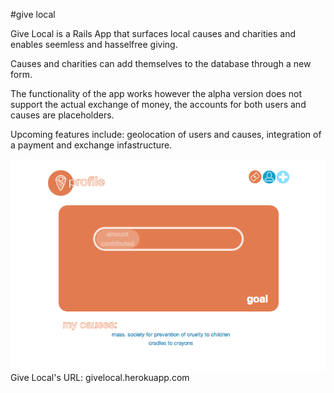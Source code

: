 #give local

Give Local is a Rails App that surfaces local causes and charities and enables seemless and hasselfree giving.

Causes and charities can add themselves to the database through a new form.

The functionality of the app works however the alpha version does not support the actual exchange of money, the accounts for both users and causes are placeholders.

Upcoming features include: geolocation of users and causes, integration of a payment and exchange infastructure.

![alt tag](/screenshots/profile_page.png)
Give Local's URL: givelocal.herokuapp.com
